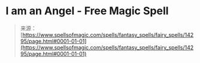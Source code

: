 <!--yml

category: 未分类

date: 2024-06-12 18:53:10

-->

# I am an Angel - Free Magic Spell

> 来源：[https://www.spellsofmagic.com/spells/fantasy_spells/fairy_spells/14295/page.html#0001-01-01](https://www.spellsofmagic.com/spells/fantasy_spells/fairy_spells/14295/page.html#0001-01-01)

